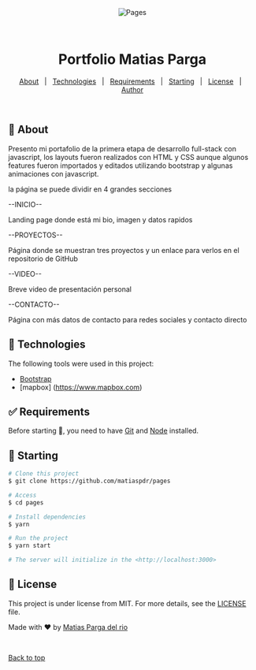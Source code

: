 <div align="center" id="top"> 
  <img src="./.github/app.gif" alt="Pages" />

  &#xa0;

  <!-- <a href="https://pages.netlify.app">Demo</a> -->
</div>

<h1 align="center">Portfolio Matias Parga </h1>


<!-- Status -->

<!-- <h4 align="center"> 
	🚧  portafolio 🚀 Under construction...  🚧
</h4> 

<hr> -->

<p align="center">
  <a href="#dart-about">About</a> &#xa0; | &#xa0; 
  <a href="#rocket-technologies">Technologies</a> &#xa0; | &#xa0;
  <a href="#white_check_mark-requirements">Requirements</a> &#xa0; | &#xa0;
  <a href="#checkered_flag-starting">Starting</a> &#xa0; | &#xa0;
  <a href="#memo-license">License</a> &#xa0; | &#xa0;
  <a href="https://github.com/{{YOUR_GITHUB_USERNAME}}" target="_blank">Author</a>
</p>

<br>

## :dart: About ##

Presento mi portafolio de la primera etapa de desarrollo full-stack con javascript, los layouts fueron realizados con HTML y CSS aunque algunos features fueron importados y editados utilizando bootstrap y algunas animaciones con javascript.

la página se puede dividir en 4 grandes secciones

--INICIO--

Landing page donde está mi bio, imagen y datos rapidos

--PROYECTOS--

Página donde se muestran tres proyectos y un enlace para verlos en el repositorio de GitHub

--VIDEO--

Breve video de presentación personal

--CONTACTO--

Página con más datos de contacto para redes sociales y contacto directo
##

## :rocket: Technologies ##

The following tools were used in this project:

- [Bootstrap](https://getbootstrap.com/)
- [mapbox] (https://www.mapbox.com)


## :white_check_mark: Requirements ##

Before starting :checkered_flag:, you need to have [Git](https://git-scm.com) and [Node](https://nodejs.org/en/) installed.

## :checkered_flag: Starting ##

```bash
# Clone this project
$ git clone https://github.com/matiaspdr/pages

# Access
$ cd pages

# Install dependencies
$ yarn

# Run the project
$ yarn start

# The server will initialize in the <http://localhost:3000>
```

## :memo: License ##

This project is under license from MIT. For more details, see the [LICENSE](LICENSE.md) file.


Made with :heart: by <a href="https://github.com/matiaspdr" target="_blank">Matias Parga del rio</a>

&#xa0;

<a href="#top">Back to top</a>
